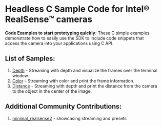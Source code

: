# Headless C Sample Code for Intel® RealSense™ cameras

**Code Examples to start prototyping quickly:** These C simple examples demonstrate how to easily use the SDK to include code snippets that access the camera into your applications using C API.

## List of Samples:

1. [Depth](https://github.com/kzobov/librealsense/tree/7148f9ae1d78b5d44bee4fc578bf0b8fb9a220c5/examples/C/depth/README.md) - Streaming with depth and visualize the frames over the terminal window.
2. [Color](https://github.com/kzobov/librealsense/tree/7148f9ae1d78b5d44bee4fc578bf0b8fb9a220c5/examples/C/color/README.md) - Streaming with color and print the frame information.
3. [Distance](https://github.com/kzobov/librealsense/tree/7148f9ae1d78b5d44bee4fc578bf0b8fb9a220c5/examples/C/distance/README.md) - Streaming with depth and print the distance from the camera to the object in the center of the image.

## Additional Community Contributions:

1. [minimal\_realsense2](https://github.com/SirDifferential/minimal_realsense2) - showcasing streaming and presets

